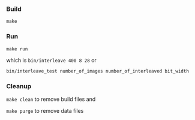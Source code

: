 ### Build
`make`

### Run
`make run`

which is `bin/interleave 400 8 28` or 

`bin/interleave_test number_of_images number_of_interleaved bit_width`

### Cleanup
`make clean` to remove build files and

`make purge` to remove data files
